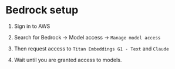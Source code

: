 # Bedrock setup

1. Sign in to AWS
2. Search for Bedrock -> Model access -> `Manage model access`


3. Then request access to `Titan Embeddings G1 - Text` and `Claude`


4. Wait until you are granted access to models.
